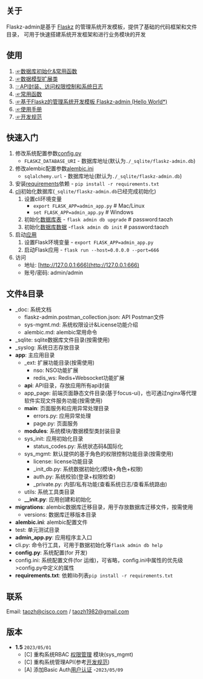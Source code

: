 ## 关于

Flaskz-admin是基于 [Flaskz](https://pypi.org/project/flaskz/) 的管理系统开发模板，提供了基础的代码框架和文件目录， 可用于快速搭建系统开发框架和进行业务模块的开发

## 使用

1. [☞数据库初始化&常用函数](http://zhangyiheng.com/blog/articles/py_flaskz_model_init.html)
2. [☞数据模型扩展类](http://zhangyiheng.com/blog/articles/py_flaskz_model_mixin.html)
3. [☞API封装、访问权限控制和系统日志](http://zhangyiheng.com/blog/articles/py_flaskz_api.html)
4. [☞常用函数](http://zhangyiheng.com/blog/articles/py_flaskz_utils.html)
5. [☞基于Flaskz的管理系统开发模板 Flaskz-admin (Hello World*)](http://zhangyiheng.com/blog/articles/py_flaskz_admin.html)
6. [☞使用手册](http://zhangyiheng.com/blog/articles/py_flaskz_manual.html)
7. [☞开发规范](http://zhangyiheng.com/blog/articles/dev_spec.html)

## 快速入门

1. 修改系统配置参数[config.py](./config.py)
    - `FLASKZ_DATABASE_URI` - 数据库地址(默认为`./_sqlite/flaskz-admin.db`)
2. 修改alembic配置参数[alembic.ini](./alembic.ini)
    - `sqlalchemy.url` - 数据库地址(默认为`./_sqlite/flaskz-admin.db`)
3. 安装[requirements](requirements.txt)依赖 - `pip install -r requirements.txt`
4. [cli](./cli.py)初始化数据库(`_sqlite/flaskz-admin.db`已经完成初始化)
    1. 设置cli环境变量
        - `export FLASK_APP=admin_app.py` # Mac/Linux
        - `set FLASK_APP=admin_app.py`    # Windows
    2. 初始化[数据库表](./migrations/versions/0.1_init_sys_mgmt.py) - `flask admin db upgrade`    # password:taozh
    3. 初始化[数据库数据](./app/sys_mgmt/_init_db.py) -`flask admin db init`   # password:taozh
5. 启动[应用](./admin_app.py)
    1. 设置Flask环境变量 - `export FLASK_APP=admin_app.py`
    2. 启动Flask应用 - `flask run --host=0.0.0.0 --port=666`
6. 访问
    - 地址: [http://127.0.0.1:666](http://127.0.0.1:666)
    - 账号/密码: admin/admin

## 文件&目录

- _doc: 系统文档
    - flaskz-admin.postman_collection.json: API Postman文件
    - sys-mgmt.md: 系统权限设计&License功能介绍
    - alembic.md: alembic常用命令
- _sqlite: sqlite数据库文件目录(按需使用)
- _syslog: 系统日志存放目录
- **app**: 主应用目录
    - _ext: 扩展功能目录(按需使用)
        - nso: NSO功能扩展
        - redis_ws: Redis+Websocket功能扩展
    - **api**: API目录，存放应用所有api封装
    - app_page: 前端页面静态文件目录(基于focus-ui)，也可通过nginx等代理软件实现文件服务功能(按需使用)
    - **main**: 页面服务和应用异常处理目录
        - errors.py: 应用异常处理
        - page.py: 页面服务
    - **modules**: 系统模块/数据模型类封装目录
    - sys_init: 应用初始化目录
        - status_codes.py: 系统状态码&国际化
    - sys_mgmt: 默认提供的基于角色的权限控制功能目录(按需使用)
        - license: license功能目录
        - _init_db.py: 系统数据初始化(模块+角色+权限)
        - auth.py: 系统校验(登录+权限检查)
        - _private.py: 内部/私有功能(查看系统日志/查看系统路由)
    - utils: 系统工具类目录
    - **__init.py**: 应用创建和初始化
- **migrations**: alembic数据库迁移目录，用于存放数据库迁移文件，按需使用
    - versions: 数据库迁移版本目录
- **alembic.ini**: alembic配置文件
- test: 单元测试目录
- **admin_app.py**: 应用程序主入口
- cli.py: 命令行工具，可用于数据初始化等`flask admin db help`
- **config.py**: 系统配置(for 开发)
- config.ini: 系统配置文件(for 运维)，可省略，config.ini中属性的优先级>config.py中定义的属性
- **requirements.txt**: 依赖lib列表`pip install -r requirements.txt`

## 联系

Email: taozh@cisco.com / taozh1982@gmail.com

## 版本

- **1.5** `2023/05/01`
    - [C] 重构系统RBAC [权限管理](http://zhangyiheng.com/blog/articles/py_flaskz_admin.html#toc-rbac) 模块(sys_mgmt)
    - [C] 重构系统管理API(参考[开发规范](http://zhangyiheng.com/blog/articles/dev_spec.html))
    - [A] 添加Basic Auth[用户认证](http://zhangyiheng.com/blog/articles/py_flaskz_admin.html#toc-login)  -`2023/05/09`